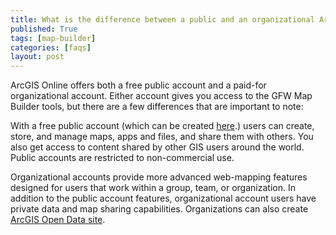 ```yaml
---
title: What is the difference between a public and an organizational ArcGIS Online account?
published: True
tags: [map-builder]
categories: [faqs]
layout: post
---
```


<div class="content">
	<p>ArcGIS Online offers both a free public account and a paid-for organizational account. Either account gives you access to the GFW Map Builder tools, but there are a few differences that are important to note:</p>
	<p>With a free public account (which can be created <a href="https://www.arcgis.com/home/createaccount.html" target="_blank">here</a>.) users can create, store, and manage maps, apps and files, and share them with others. You also get access to content shared by other GIS users around the world. Public accounts are restricted to non-commercial use.</p>
	<p>Organizational accounts provide more advanced web-mapping features designed for users that work within a group, team, or organization. In addition to the public account features, organizational account users have private data and map sharing capabilities. Organizations can also create <a href="http://opendata.arcgis.com/" target="_blank">ArcGIS Open Data site</a>.</p>
</div>
